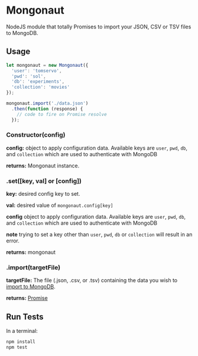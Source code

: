# Mongonaut
NodeJS module that totally Promises to import your JSON, CSV or TSV files to MongoDB.

## Usage
```javascript
let mongonaut = new Mongonaut({
  'user': 'tomservo',
  'pwd': 'sol',
  'db': 'experiments',
  'collection': 'movies'
});

mongonaut.import('./data.json')
  .then(function (response) {
    // code to fire on Promise resolve
  });
```

### Constructor(config)
**config:** object to apply configuration data. Available keys are `user`, `pwd`, `db`, and `collection` which are used to authenticate with MongoDB

**returns:** Mongonaut instance.


### .set([key, val] or [config])
**key:** desired config key to set.

**val:** desired value of `mongonaut.config[key]`

**config** object to apply configuration data. Available keys are `user`, `pwd`, `db`, and `collection` which are used to authenticate with MongoDB

**note** trying to set a key other than `user`, `pwd`, `db` or `collection` will result in an error.

**returns:** mongonaut


### .import(targetFile)
**targetFile:** The file (.json, .csv, or .tsv) containing the data you wish to [import to MongoDB](https://docs.mongodb.org/manual/reference/program/mongoimport/).

**returns:** [Promise](https://developer.mozilla.org/en-US/docs/Web/JavaScript/Reference/Global_Objects/Promise)


## Run Tests
In a terminal:
```javascript
npm install
npm test
```
